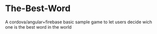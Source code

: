# The-Best-Word
A cordova/angular+firebase basic sample game to let users decide wich one is the best word in the world
